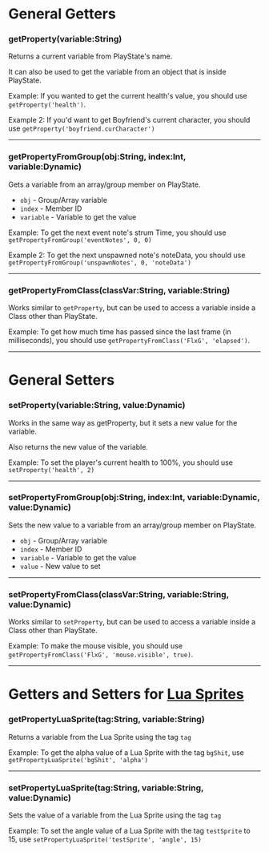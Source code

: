# General Getters
### getProperty(variable:String)
Returns a current variable from PlayState's name.

It can also be used to get the variable from an object that is inside PlayState.

Example: If you wanted to get the current health's value, you should use `getProperty('health')`.

Example 2: If you'd want to get Boyfriend's current character, you should use `getProperty('boyfriend.curCharacter')`
_______________________
### getPropertyFromGroup(obj:String, index:Int, variable:Dynamic)
Gets a variable from an array/group member on PlayState.
* `obj` - Group/Array variable
* `index` - Member ID
* `variable` - Variable to get the value

Example: To get the next event note's strum Time, you should use `getPropertyFromGroup('eventNotes', 0, 0)`

Example 2: To get the next unspawned note's noteData, you should use `getPropertyFromGroup('unspawnNotes', 0, 'noteData')`
_______________________
### getPropertyFromClass(classVar:String, variable:String)
Works similar to `getProperty`, but can be used to access a variable inside a Class other than PlayState.

Example: To get how much time has passed since the last frame (in milliseconds), you should use `getPropertyFromClass('FlxG', 'elapsed')`.
_______________________
# General Setters
### setProperty(variable:String, value:Dynamic)
Works in the same way as getProperty, but it sets a new value for the variable.

Also returns the new value of the variable.

Example: To set the player's current health to 100%, you should use `setProperty('health', 2)`
_______________________
### setPropertyFromGroup(obj:String, index:Int, variable:Dynamic, value:Dynamic)
Sets the new value to a variable from an array/group member on PlayState.
* `obj` - Group/Array variable
* `index` - Member ID
* `variable` - Variable to get the value
* `value` - New value to set
_______________________
### setPropertyFromClass(classVar:String, variable:String, value:Dynamic)
Works similar to `setProperty`, but can be used to access a variable inside a Class other than PlayState.

Example: To make the mouse visible, you should use `getPropertyFromClass('FlxG', 'mouse.visible', true)`.
_______________________
# Getters and Setters for [Lua Sprites](https://github.com/ShadowMario/FNF-PsychEngine/wiki/Lua-Script-API:-Custom-Sprites-Functions)
### getPropertyLuaSprite(tag:String, variable:String)
Returns a variable from the Lua Sprite using the tag `tag`

Example: To get the alpha value of a Lua Sprite with the tag `bgShit`, use `getPropertyLuaSprite('bgShit', 'alpha')`
_______________________
### setPropertyLuaSprite(tag:String, variable:String, value:Dynamic)
Sets the value of a variable from the Lua Sprite using the tag `tag`

Example: To set the angle value of a Lua Sprite with the tag `testSprite` to 15, use `setPropertyLuaSprite('testSprite', 'angle', 15)`